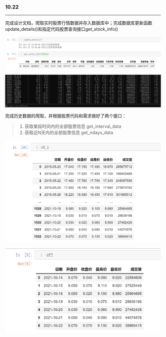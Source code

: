 ### 10.22

---------------

完成设计文档，爬取实时股票行情数据并存入数据库中；完成数据库更新函数update_details()和指定代码股票查询接口get_stock_info()

![image-20211022190338396](\log\image-20211022190338396.png)

![image-20211022190613292](\log\image-20211022190613292.png)

完成历史数据的爬取，并根据股票代码和需求做好了两个接口：

> 1. 获取某段时间内的全部股票信息 get_interval_data
> 2. 获取近N天内的全部股票信息 get_ndays_data

![image-20211023000136297](\log\image-20211023000136297.png)

![image-20211023000231956](\log\image-20211023000231956.png)